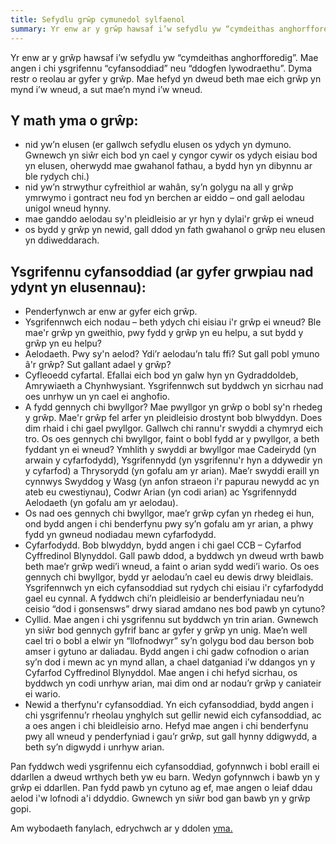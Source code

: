 ```yaml
---
title: Sefydlu grŵp cymunedol sylfaenol
summary: Yr enw ar y grŵp hawsaf i’w sefydlu yw “cymdeithas anghorfforedig”.
---
```

Yr enw ar y grŵp hawsaf i’w sefydlu yw “cymdeithas anghorfforedig”. Mae angen i chi ysgrifennu “cyfansoddiad” neu “ddogfen lywodraethu”. Dyma restr o reolau ar gyfer y grŵp. Mae hefyd yn dweud beth mae eich grŵp yn mynd i’w wneud, a sut mae’n mynd i’w wneud.

## Y math yma o grŵp:

* nid yw’n elusen (er gallwch sefydlu elusen os ydych yn dymuno. Gwnewch yn siŵr eich bod yn cael y cyngor cywir os ydych eisiau bod yn elusen, oherwydd mae gwahanol fathau, a bydd hyn yn dibynnu ar ble rydych chi.)
* nid yw’n strwythur cyfreithiol ar wahân, sy’n golygu na all y grŵp ymrwymo i gontract neu fod yn berchen ar eiddo – ond gall aelodau unigol wneud hynny.
* mae ganddo aelodau sy'n pleidleisio ar yr hyn y dylai'r grŵp ei wneud
* os bydd y grŵp yn newid, gall ddod yn fath gwahanol o grŵp neu elusen yn ddiweddarach.

## Ysgrifennu cyfansoddiad (ar gyfer grwpiau nad ydynt yn elusennau):

* Penderfynwch ar enw ar gyfer eich grŵp.
* Ysgrifennwch eich nodau – beth ydych chi eisiau i'r grŵp ei wneud? Ble mae'r grŵp yn gweithio, pwy fydd y grŵp yn eu helpu, a sut bydd y grŵp yn eu helpu?
* Aelodaeth. Pwy sy'n aelod? Ydi’r aelodau’n talu ffi? Sut gall pobl ymuno â'r grŵp? Sut gallant adael y grŵp?
* Cyfleoedd cyfartal. Efallai eich bod yn galw hyn yn Gydraddoldeb, Amrywiaeth a Chynhwysiant. Ysgrifennwch sut byddwch yn sicrhau nad oes unrhyw un yn cael ei anghofio.
* A fydd gennych chi bwyllgor? Mae pwyllgor yn grŵp o bobl sy'n rhedeg y grŵp. Mae'r grŵp fel arfer yn pleidleisio drostynt bob blwyddyn. Does dim rhaid i chi gael pwyllgor. Gallwch chi rannu'r swyddi a chymryd eich tro. Os oes gennych chi bwyllgor, faint o bobl fydd ar y pwyllgor, a beth fyddant yn ei wneud? Ymhlith y swyddi ar bwyllgor mae Cadeirydd (yn arwain y cyfarfodydd), Ysgrifennydd (yn ysgrifennu'r hyn a ddywedir yn y cyfarfod) a Thrysorydd (yn gofalu am yr arian). Mae’r swyddi eraill yn cynnwys Swyddog y Wasg (yn anfon straeon i'r papurau newydd ac yn ateb eu cwestiynau), Codwr Arian (yn codi arian) ac Ysgrifennydd Aelodaeth (yn gofalu am yr aelodau).
* Os nad oes gennych chi bwyllgor, mae’r grŵp cyfan yn rhedeg ei hun, ond bydd angen i chi benderfynu pwy sy’n gofalu am yr arian, a phwy fydd yn gwneud nodiadau mewn cyfarfodydd.
* Cyfarfodydd. Bob blwyddyn, bydd angen i chi gael CCB – Cyfarfod Cyffredinol Blynyddol. Gall pawb ddod, a byddwch yn dweud wrth bawb beth mae’r grŵp wedi’i wneud, a faint o arian sydd wedi’i wario. Os oes gennych chi bwyllgor, bydd yr aelodau’n cael eu dewis drwy bleidlais. Ysgrifennwch yn eich cyfansoddiad sut rydych chi eisiau i'r cyfarfodydd gael eu cynnal. A fyddwch chi’n pleidleisio ar benderfyniadau neu’n ceisio “dod i gonsensws” drwy siarad amdano nes bod pawb yn cytuno?
* Cyllid. Mae angen i chi ysgrifennu sut byddwch yn trin arian. Gwnewch yn siŵr bod gennych gyfrif banc ar gyfer y grŵp yn unig. Mae’n well cael tri o bobl a elwir yn “llofnodwyr” sy’n golygu bod dau berson bob amser i gytuno ar daliadau. Bydd angen i chi gadw cofnodion o arian sy’n dod i mewn ac yn mynd allan, a chael datganiad i’w ddangos yn y Cyfarfod Cyffredinol Blynyddol. Mae angen i chi hefyd sicrhau, os byddwch yn codi unrhyw arian, mai dim ond ar nodau’r grŵp y caniateir ei wario.
* Newid a therfynu'r cyfansoddiad. Yn eich cyfansoddiad, bydd angen i chi ysgrifennu’r rheolau ynghylch sut gellir newid eich cyfansoddiad, ac a oes angen i chi bleidleisio arno. Hefyd mae angen i chi benderfynu pwy all wneud y penderfyniad i gau’r grŵp, sut gall hynny ddigwydd, a beth sy’n digwydd i unrhyw arian.

Pan fyddwch wedi ysgrifennu eich cyfansoddiad, gofynnwch i bobl eraill ei ddarllen a dweud wrthych beth yw eu barn. Wedyn gofynnwch i bawb yn y grŵp ei ddarllen. Pan fydd pawb yn cytuno ag ef, mae angen o leiaf ddau aelod i'w lofnodi a'i ddyddio. Gwnewch yn siŵr bod gan bawb yn y grŵp gopi.

Am wybodaeth fanylach, edrychwch ar y ddolen [yma.](https://www.resourcecentre.org.uk/information/constitutions/ "Resource Centre")